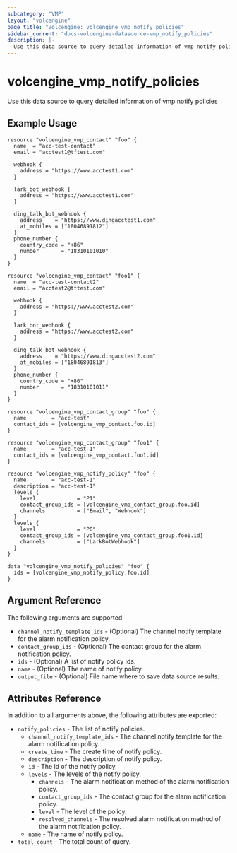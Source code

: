 ```yaml
---
subcategory: "VMP"
layout: "volcengine"
page_title: "Volcengine: volcengine_vmp_notify_policies"
sidebar_current: "docs-volcengine-datasource-vmp_notify_policies"
description: |-
  Use this data source to query detailed information of vmp notify policies
---
```

# volcengine_vmp_notify_policies
Use this data source to query detailed information of vmp notify policies
## Example Usage
```hcl
resource "volcengine_vmp_contact" "foo" {
  name  = "acc-test-contact"
  email = "acctest1@tftest.com"

  webhook {
    address = "https://www.acctest1.com"
  }

  lark_bot_webhook {
    address = "https://www.acctest1.com"
  }

  ding_talk_bot_webhook {
    address    = "https://www.dingacctest1.com"
    at_mobiles = ["18046891812"]
  }
  phone_number {
    country_code = "+86"
    number       = "18310101010"
  }
}

resource "volcengine_vmp_contact" "foo1" {
  name  = "acc-test-contact2"
  email = "acctest2@tftest.com"

  webhook {
    address = "https://www.acctest2.com"
  }

  lark_bot_webhook {
    address = "https://www.acctest2.com"
  }

  ding_talk_bot_webhook {
    address    = "https://www.dingacctest2.com"
    at_mobiles = ["18046891813"]
  }
  phone_number {
    country_code = "+86"
    number       = "18310101011"
  }
}

resource "volcengine_vmp_contact_group" "foo" {
  name        = "acc-test"
  contact_ids = [volcengine_vmp_contact.foo.id]
}

resource "volcengine_vmp_contact_group" "foo1" {
  name        = "acc-test-1"
  contact_ids = [volcengine_vmp_contact.foo1.id]
}

resource "volcengine_vmp_notify_policy" "foo" {
  name        = "acc-test-1"
  description = "acc-test-1"
  levels {
    level             = "P1"
    contact_group_ids = [volcengine_vmp_contact_group.foo.id]
    channels          = ["Email", "Webhook"]
  }
  levels {
    level             = "P0"
    contact_group_ids = [volcengine_vmp_contact_group.foo1.id]
    channels          = ["LarkBotWebhook"]
  }
}

data "volcengine_vmp_notify_policies" "foo" {
  ids = [volcengine_vmp_notify_policy.foo.id]
}
```
## Argument Reference
The following arguments are supported:
* `channel_notify_template_ids` - (Optional) The channel notify template for the alarm notification policy.
* `contact_group_ids` - (Optional) The contact group for the alarm notification policy.
* `ids` - (Optional) A list of notify policy ids.
* `name` - (Optional) The name of notify policy.
* `output_file` - (Optional) File name where to save data source results.

## Attributes Reference
In addition to all arguments above, the following attributes are exported:
* `notify_policies` - The list of notify policies.
    * `channel_notify_template_ids` - The channel notify template for the alarm notification policy.
    * `create_time` - The create time of notify policy.
    * `description` - The description of notify policy.
    * `id` - The id of the notify policy.
    * `levels` - The levels of the notify policy.
        * `channels` - The alarm notification method of the alarm notification policy.
        * `contact_group_ids` - The contact group for the alarm notification policy.
        * `level` - The level of the policy.
        * `resolved_channels` - The resolved alarm notification method of the alarm notification policy.
    * `name` - The name of notify policy.
* `total_count` - The total count of query.


